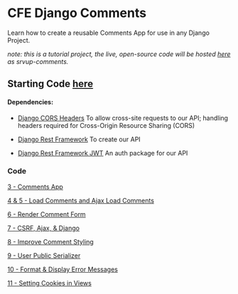 # CFE Django Comments
Learn how to create a reusable Comments App for use in any Django Project. 

*note: this is a tutorial project, the live, open-source code will be hosted [here](https://github.com/srvup/srvup-comments) as srvup-comments.* 

## Starting Code [here](../../tree/4d3fecb8527751a990948a7a6217e25574dca104)

#### Dependencies:
- [Django CORS Headers](https://github.com/ottoyiu/django-cors-headers)
    To allow cross-site requests to our API; handling headers required for Cross-Origin Resource Sharing (CORS)

- [Django Rest Framework](http://www.django-rest-framework.org/)
    To create our API

- [Django Rest Framework JWT](https://github.com/GetBlimp/django-rest-framework-jwt)
    An auth package for our API


### Code

[3 - Comments App](../../tree/cc98b2271d3cc5c48bb0b741591da05fd94f2a4a)

[4 & 5 - Load Comments and Ajax Load Comments](../../tree/15d2e32f9bd0fbd1d6e39f9539d974097b399b8e)

[6 - Render Comment Form](../../tree/6be4500b6c69c4b8f719e8916a322e40edaf1896)

[7 - CSRF, Ajax, & Django](../../tree/33be80aed801d7e74874419947bba0e0b4aa2035)

[8 - Improve Comment Styling](../../tree/081c76333b98953cb89a6c15b4ad2177f0700593)

[9 - User Public Serializer](../../tree/7bcc5b7c16d8233cecb02e562040666e04fba5be)

[10 - Format & Display Error Messages](../../tree/0749cc0cd4dc826147cbc5e76ffb136698c58d8f)

[11 - Setting Cookies in Views](../../tree/9e66341b51972329b0c9278305e1c9898af27145)